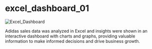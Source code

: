 # excel_dashboard_01

![Excel_Dashboard](https://github.com/ranahuzaifa147/excel_dashboard_01/assets/96784524/1a0f7d20-42df-4ddd-ad3e-dc062b2bcb94)

Adidas sales data was analyzed in Excel and insights were shown in an interactive dashboard with charts and graphs, providing valuable information to make informed decisions and drive business growth.
